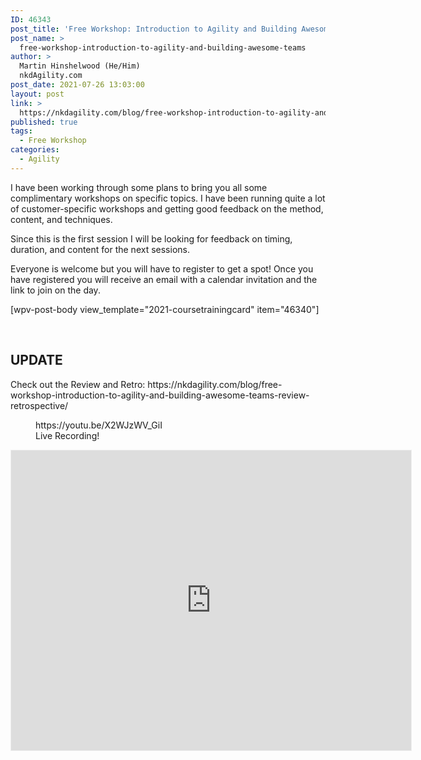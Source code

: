 ```yaml
---
ID: 46343
post_title: 'Free Workshop: Introduction to Agility and Building Awesome Teams'
post_name: >
  free-workshop-introduction-to-agility-and-building-awesome-teams
author: >
  Martin Hinshelwood (He/Him)
  nkdAgility.com
post_date: 2021-07-26 13:03:00
layout: post
link: >
  https://nkdagility.com/blog/free-workshop-introduction-to-agility-and-building-awesome-teams/
published: true
tags:
  - Free Workshop
categories:
  - Agility
---
```

<!-- wp:paragraph -->
<p>I have been working through some plans to bring you all some complimentary workshops on specific topics. I have been running quite a lot of customer-specific workshops and getting good feedback on the method, content, and techniques.</p>
<!-- /wp:paragraph -->

<!-- wp:paragraph -->
<p>Since this is the first session I will be looking for feedback on timing, duration, and content for the next sessions. </p>
<!-- /wp:paragraph -->

<!-- wp:paragraph -->
<p>Everyone is welcome but you will have to register to get a spot! Once you have registered you will receive an email with a calendar invitation and the link to join on the day. </p>
<!-- /wp:paragraph -->

<!-- wp:toolset-blocks/fields-and-text {"editorMode":"html"} -->
<div class="tb-fields-and-text" data-toolset-blocks-fields-and-text="1">[wpv-post-body view_template="2021-coursetrainingcard" item="46340"]
<p>&nbsp;</p></div>
<!-- /wp:toolset-blocks/fields-and-text -->

<!-- wp:heading -->
<h2 id="h-update">UPDATE</h2>
<!-- /wp:heading -->

<!-- wp:paragraph -->
<p>Check out the Review and Retro: https://nkdagility.com/blog/free-workshop-introduction-to-agility-and-building-awesome-teams-review-retrospective/ </p>
<!-- /wp:paragraph -->

<!-- wp:embed {"url":"https://youtu.be/X2WJzWV_GiI","type":"video","providerNameSlug":"youtube","responsive":true,"className":"wp-embed-aspect-16-9 wp-has-aspect-ratio"} -->
<figure class="wp-block-embed is-type-video is-provider-youtube wp-block-embed-youtube wp-embed-aspect-16-9 wp-has-aspect-ratio"><div class="wp-block-embed__wrapper">
https://youtu.be/X2WJzWV_GiI
</div><figcaption>Live Recording!</figcaption></figure>
<!-- /wp:embed -->

<!-- wp:html -->
<iframe src="https://app.mural.co/embed/baf9e2bb-2e1a-4358-9e6d-7f304b11b198" width="100%" height="480px" style="min-width: 640px; min-height: 480px; background-color: #f4f4f4; border: 1px solid #efefef" sandbox="allow-same-origin allow-scripts allow-modals allow-popups allow-popups-to-escape-sandbox">
</iframe>
<!-- /wp:html -->